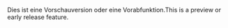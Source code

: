 <span data-ttu-id="b6e93-101">Dies ist eine Vorschauversion oder eine Vorabfunktion.</span><span class="sxs-lookup"><span data-stu-id="b6e93-101">This is a preview or early release feature.</span></span>
